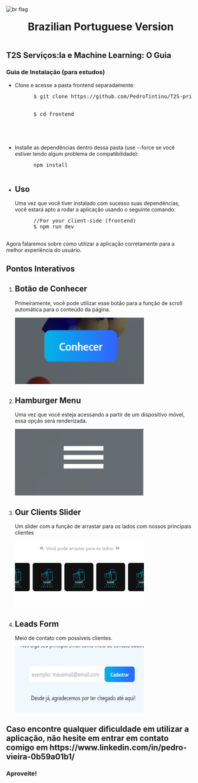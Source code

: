 <div class="languageVersion" style="display: flex">
  <img src="https://upload.wikimedia.org/wikipedia/en/thumb/0/05/Flag_of_Brazil.svg/2560px-Flag_of_Brazil.svg.png" widht="70px" height="50px" alt="br flag"/>
  <h1>Brazilian Portuguese Version</h1>
</div>
<h2>T2S Serviços:Ia e Machine Learning: O Guia</h1> 
<h3>Guia de Instalação (para estudos)</h1>
<ul>
  <li>
    <p>Clone e acesse a pasta frontend separadamente:</p>
    <pre class="language-bash">
      $ git clone https://github.com/PedroTintino/T2S-private
      <br>
      $ cd frontend
    <pre>
  </li>
  <li>
    <p>Installe as dependências dentro dessa pasta (use --force se você estiver tendo algum problema de compatibilidade):</p>
    <pre class="language-bash">
      npm install
    </pre>
  </li>
  <li>
    <h2>Uso</h2>
    <p>Uma vez que você tiver instalado com sucesso suas dependências, você estará apto a rodar a aplicação usando o seguinte comando: </p>
    <pre class="language-bash">
      //For your client-side (frontend)
      $ npm run dev
    </pre>
  </li>
</ul>
<p>Agora falaremos sobre como utilizar a aplicação corretamente para a melhor experiência do usuário.</p>
<h2>Pontos Interativos</h2>
<ol>
  <li>
    <h2>Botão de Conhecer</h2>
    <p>Primeiramente, você pode utilizar esse botão para a função de scroll automática para o conteúdo da página.</p>
    <img src="https://github.com/PedroTintino/T2S-private/blob/main/button.png" alt="An usage preview" width="350" height="180">
  </li>
  <li>
    <h2>Hamburger Menu</h2>
    <p>Uma vez que você esteja acessando a partir de um dispositivo móvel, essa opção será renderizada.</p> 
     <img src="https://github.com/PedroTintino/T2S-private/blob/main/menu.png" alt="Menu example" width="350" height="180">
  </li>
  <li>
    <h2>Our Clients Slider</h2>
    <p>Um slider com a função de arrastar para os lados com nossos principais clientes</p>
    <img src="https://github.com/PedroTintino/T2S-private/blob/main/clientes-slider.png" alt="slider example"  width="350" height="180">
  </li>
  <li>
    <h2>Leads Form</h2>
    <p>Meio de contato com possíveis clientes.</p>
    <img src="https://github.com/PedroTintino/T2S-private/blob/main/form.png" alt="slider example"  width="350" height="180">
  </li>
</ol>
<h2>Caso encontre qualquer dificuldade em utilizar a aplicação, não hesite em entrar em contato comigo em https://www.linkedin.com/in/pedro-vieira-0b59a01b1/</h2>
<h3>Aproveite!</h3>
